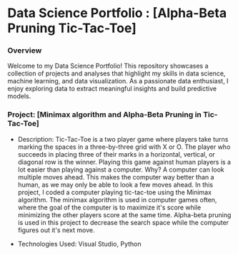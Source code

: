 # Data Science Portfolio : [Alpha-Beta Pruning Tic-Tac-Toe]

### Overview

Welcome to my Data Science Portfolio! This repository showcases a collection of projects and analyses that highlight my skills in data science, machine learning, and data visualization. As a passionate data enthusiast, I enjoy exploring data to extract meaningful insights and build predictive models.

### Project: [Minimax algorithm and Alpha-Beta Pruning in Tic-Tac-Toe]

- Description: Tic-Tac-Toe is a two player game where players take turns marking the spaces in a three-by-three grid with X or O. The player who succeeds in placing three of their marks in a horizontal, vertical, or diagonal row is the winner. Playing this game against human players is a lot easier than playing against a computer. Why? A computer can look multiple moves ahead. This makes the computer way better than a human, as we may only be able to look a few moves ahead. In this project, I coded a computer playing tic-tac-toe using the Minimax algorithm. The minimax algorithm is used in computer games often, where the goal of the computer is to maximize it's score while minimizing the other players score at the same time. Alpha-beta pruning is used in this project to decrease the search space while the computer figures out it's next move.

- Technologies Used: Visual Studio, Python
  
